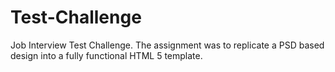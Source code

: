# Test-Challenge
Job Interview Test Challenge. The assignment was to replicate a PSD based design into a fully functional HTML 5 template.
